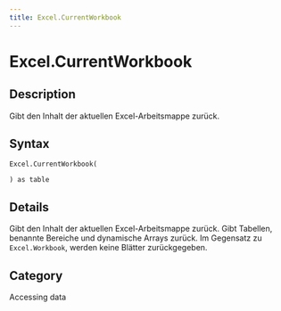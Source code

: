 ```yaml
---
title: Excel.CurrentWorkbook
---
```


# Excel.CurrentWorkbook


## Description

Gibt den Inhalt der aktuellen Excel-Arbeitsmappe zurück.


## Syntax

```powerquery
Excel.CurrentWorkbook(

) as table
```


## Details

Gibt den Inhalt der aktuellen Excel-Arbeitsmappe zurück. Gibt Tabellen, benannte Bereiche und dynamische Arrays zurück. Im Gegensatz zu <code>Excel.Workbook</code>, werden keine Blätter zurückgegeben.



## Category
Accessing data
